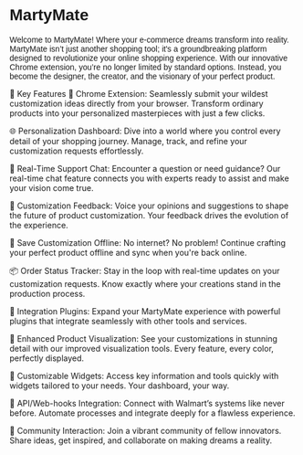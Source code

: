 <h1 style="font-family: Arial, sans-serif;">MartyMate</h1>
<p style="font-family: Arial, sans-serif;">Welcome to MartyMate! Where your e-commerce dreams transform into reality. MartyMate isn’t just another shopping tool; it's a groundbreaking platform designed to revolutionize your online shopping experience. With our innovative Chrome extension, you’re no longer limited by standard options. Instead, you become the designer, the creator, and the visionary of your perfect product.</p>

🌟 Key Features
🚀 Chrome Extension: Seamlessly submit your wildest customization ideas directly from your browser. Transform ordinary products into your personalized masterpieces with just a few clicks.

🌐 Personalization Dashboard: Dive into a world where you control every detail of your shopping journey. Manage, track, and refine your customization requests effortlessly.

💬 Real-Time Support Chat: Encounter a question or need guidance? Our real-time chat feature connects you with experts ready to assist and make your vision come true.

📝 Customization Feedback: Voice your opinions and suggestions to shape the future of product customization. Your feedback drives the evolution of the experience.

🌟 Save Customization Offline: No internet? No problem! Continue crafting your perfect product offline and sync when you're back online.

📦 Order Status Tracker: Stay in the loop with real-time updates on your customization requests. Know exactly where your creations stand in the production process.

🔌 Integration Plugins: Expand your MartyMate experience with powerful plugins that integrate seamlessly with other tools and services.

🎨 Enhanced Product Visualization: See your customizations in stunning detail with our improved visualization tools. Every feature, every color, perfectly displayed.

🔧 Customizable Widgets: Access key information and tools quickly with widgets tailored to your needs. Your dashboard, your way.

🔗 API/Web-hooks Integration: Connect with Walmart’s systems like never before. Automate processes and integrate deeply for a flawless experience.

💬 Community Interaction: Join a vibrant community of fellow innovators. Share ideas, get inspired, and collaborate on making dreams a reality.